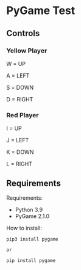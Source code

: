 # PyGame Test

## Controls

### Yellow Player

W = UP 

A = LEFT

S = DOWN

D = RIGHT

### Red Player

I = UP

J = LEFT

K = DOWN

L = RIGHT

## Requirements

Requirements:

- Python 3.9
- PyGame 2.1.0


How to install:

```
pip3 install pygame

or

pip install pygame
```
